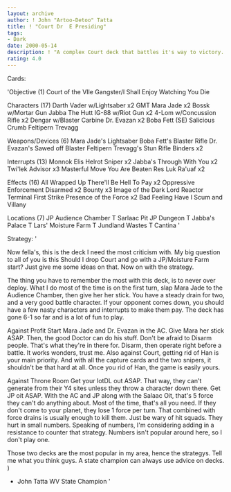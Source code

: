 ```yaml
---
layout: archive
author: ! John "Artoo-Detoo" Tatta
title: ! "Court	Dr  E Presiding"
tags:
- Dark
date: 2000-05-14
description: ! "A complex Court deck that battles it's way to victory.  Lure opponent in, then pound them in one or two big battles."
rating: 4.0
---
```

Cards: 

'Objective	(1)
Court of the VIle Gangster/I Shall Enjoy Watching You Die

Characters (17)
Darth Vader w/Lightsaber x2
GMT
Mara Jade x2
Bossk w/Mortar Gun
Jabba The Hutt
IG-88 w/Riot Gun x2
4-Lom w/Concussion Rifle x2
Dengar w/Blaster Carbine
Dr. Evazan x2
Boba Fett (SE)
Salicious Crumb
Feltipern Trevagg

Weapons/Devices  (6)
Mara Jade's Lightsaber
Boba Fett's Blaster Rifle
Dr. Evazan's Sawed off Blaster
Feltipern Trevagg's Stun Rifle
Binders x2

Interrupts  (13)
Monnok
Elis Helrot
Sniper x2
Jabba's Through With You x2
Twi'lek Advisor x3
Masterful Move
You Are Beaten
Res Luk Ra'uaf x2

Effects  (16)
All Wrapped Up
There'll Be Hell To Pay x2
Oppressive Enforcement
Disarmed x2
Bounty x3
Image of the Dark Lord
Reactor Terminal
First Strike
Presence of the Force x2
Bad Feeling Have I
Scum and Villany

Locations (7)
JP Audience Chamber
T Sarlaac Pit
JP Dungeon
T Jabba's Palace
T Lars' Moisture Farm
T Jundland Wastes
T Cantina
'

Strategy: '

Now fella's, this is the deck I need the most criticism with.  My big question to all of you is this  Should I drop Court and go with a JP/Moisture Farm start?	Just give me some ideas on that.  Now on with the strategy.

The thing you have to remember the most with this deck, is to never over deploy.  What I do most of the time is on the first turn, slap Mara Jade to the Audience Chamber, then give her her stick.  You have a steady drain for two, and a very good battle character.  If your opponent comes down, you should have a few nasty characters and interrupts to make them pay.  The deck has gone 6-1 so far and is a lot of fun to play.

Against Profit  Start Mara Jade and Dr. Evazan in the AC.  Give Mara her stick ASAP.  Then, the good Doctor can do his stuff.	Don't be afraid to Disarm people.  That's what they're in there for.  Disarm, then operate right before a battle.  It works wonders, trust me.  Also against Court, getting rid of Han is your main priority.  And with all the capture cards and the two snipers, it shouldn't be that hard at all.  Once you rid of Han, the game is easily yours.

Against Throne Room  Get your IotDL out ASAP.	That way, they can't generate from their Y4 sites unless they throw a character down there.  Get JP oit ASAP.	With the AC and JP along with the Salaac Oit, that's 5 force they can't do anything about.  Most of the time, that's all you need.  If they don't come to your planet, they lose 1 force per turn.	That combined with force drains is usually enough to kill them.  Just be wary of hit squads.  They hurt in small numbers.  Speaking of numbers, I'm considering adding in a resistance to counter that strategy.  Numbers isn't popular around here, so I don't play one.

Those two decks are the most popular in my area, hence the strategys.  Tell me what you think guys.  A state champion can always use advice on decks.  )

- John Tatta
WV State Champion '